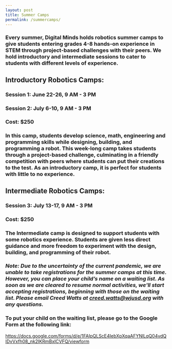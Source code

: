 ```yaml
---
layout: post
title: Summer Camps
permalink: /summercamps/
---
```


### Every summer, Digital Minds holds robotics summer camps to give students entering grades 4-8 hands-on experience in STEM through project-based challenges with their peers. We hold introductory and intermediate sessions to cater to students with different levels of experience.

## **Introductory Robotics Camps:**
### Session 1: June 22-26, 9 AM - 3 PM
### Session 2: July 6-10, 9 AM - 3 PM
### Cost: $250
### In this camp, students develop science, math, engineering and programming skills while designing, building, and programming a robot. This week-long camp takes students through a project-based challenge, culminating in a friendly competition with peers where students can put their creations to the test. As an introductory camp, it is perfect for students with little to no experience.

## **Intermediate Robotics Camps:**
### Session 3: July 13-17, 9 AM - 3 PM 
### Cost: $250
### The Intermediate camp is designed to support students with some robotics experience. Students are given less direct guidance and more freedom to experiment with the design, building, and programming of their robot.

### *Note: Due to the uncertainty of the current pandemic, we are unable to take registrations for the summer camps at this time. However, you can place your child’s name on a waiting list. As soon as we are cleared to resume normal activities, we'll start accepting registrations, beginning with those on the waiting list. Please email Creed Watts at creed.watts@wjusd.org with any questions.*

### To put your child on the waiting list, please go to the Google Form at the following link:

https://docs.google.com/forms/d/e/1FAIpQLScE4IebXpXqaAFYNlLqQ04vdQIDvVxfh08_nk2IKRmBxICVFQ/viewform
